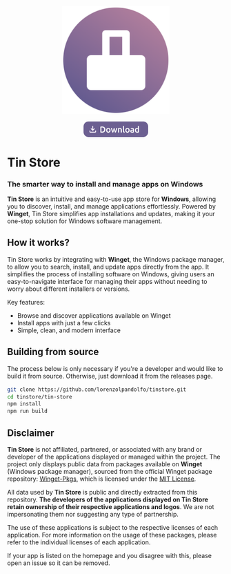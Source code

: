 
<p align="center">
    <a href="https://github.com/lorenzolpandolfo/tinstore/releases">
      <img src="./tin-store/public/assets/logo.svg" alt="" width="250"/>
    </a>
</p>
<p align="center">
    <a href="https://github.com/lorenzolpandolfo/tinstore/releases">
      <img src="./tin-store/public/assets/downloadBtn.svg" alt="Download" width="150"/>
    </a>
</p>

# Tin Store  
### The smarter way to install and manage apps on Windows  

**Tin Store** is an intuitive and easy-to-use app store for **Windows**, allowing you to discover, install, and manage applications effortlessly. Powered by **Winget**, Tin Store simplifies app installations and updates, making it your one-stop solution for Windows software management.


## How it works?

Tin Store works by integrating with **Winget**, the Windows package manager, to allow you to search, install, and update apps directly from the app. It simplifies the process of installing software on Windows, giving users an easy-to-navigate interface for managing their apps without needing to worry about different installers or versions.

Key features:
- Browse and discover applications available on Winget
- Install apps with just a few clicks
- Simple, clean, and modern interface

## Building from source
The process below is only necessary if you're a developer and would like to build it from source. Otherwise, just download it from the releases page.
   ```bash
   git clone https://github.com/lorenzolpandolfo/tinstore.git
   cd tinstore/tin-store
   npm install
   npm run build
   ```

## Disclaimer
**Tin Store** is not affiliated, partnered, or associated with any brand or developer of the applications displayed or managed within the project. The project only displays public data from packages available on **Winget** (Windows package manager), sourced from the official Winget package repository: [Winget-Pkgs](https://github.com/microsoft/winget-pkgs), which is licensed under the [MIT License](https://opensource.org/licenses/MIT).

All data used by **Tin Store** is public and directly extracted from this repository. **The developers of the applications displayed on Tin Store retain ownership of their respective applications and logos**. We are not impersonating them nor suggesting any type of partnership.

The use of these applications is subject to the respective licenses of each application. For more information on the usage of these packages, please refer to the individual licenses of each application.

If your app is listed on the homepage and you disagree with this, please open an issue so it can be removed.
